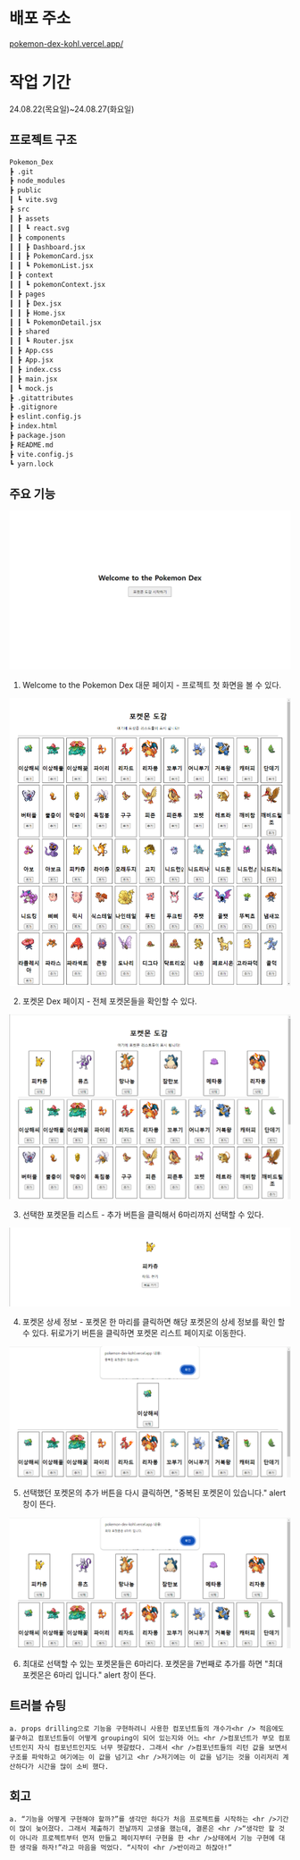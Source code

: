 # 배포 주소

[pokemon-dex-kohl.vercel.app/](https://pokemon-dex-kohl.vercel.app/)

# 작업 기간

24.08.22(목요일)~24.08.27(화요일)

## 프로젝트 구조

```md
Pokemon_Dex
┣ .git
┣ node_modules
┣ public
┃ ┗ vite.svg
┣ src
┃ ┣ assets
┃ ┃ ┗ react.svg
┃ ┣ components
┃ ┃ ┣ Dashboard.jsx
┃ ┃ ┣ PokemonCard.jsx
┃ ┃ ┗ PokemonList.jsx
┃ ┣ context
┃ ┃ ┗ pokemonContext.jsx
┃ ┣ pages
┃ ┃ ┣ Dex.jsx
┃ ┃ ┣ Home.jsx
┃ ┃ ┗ PokemonDetail.jsx
┃ ┣ shared
┃ ┃ ┗ Router.jsx
┃ ┣ App.css
┃ ┣ App.jsx
┃ ┣ index.css
┃ ┣ main.jsx
┃ ┗ mock.js
┣ .gitattributes
┣ .gitignore
┣ eslint.config.js
┣ index.html
┣ package.json
┣ README.md
┣ vite.config.js
┗ yarn.lock
```

## 주요 기능

![alt text](<src/assets/1. Pokemon Dex 대문.png>)

1. Welcome to the Pokemon Dex 대문 페이지 - 프로젝트 첫 화면을 볼 수 있다.

![alt text](<src/assets/2. Pokemon Dex 메인 페이지.png>)

2. 포켓몬 Dex 페이지 - 전체 포켓몬들을 확인할 수 있다.

![alt text](<src/assets/3. 포켓몬 선택 기능.png>)

3. 선택한 포켓몬들 리스트 - 추가 버튼을 클릭해서 6마리까지 선택할 수 있다.

![alt text](<src/assets/4. 포켓몬 상세 정보.png>)

4. 포켓몬 상세 정보 - 포켓몬 한 마리를 클릭하면 해당 포켓몬의 상세 정보를 확인 할 수 있다. 뒤로가기 버튼을 클릭하면 포켓몬 리스트 페이지로 이동한다.

![alt text](<src/assets/5. 포켓몬 중복 선택 금지 기능.png>)

5. 선택했던 포켓몬의 추가 버튼을 다시 클릭하면, "중복된 포켓몬이 있습니다." alert창이 뜬다.

![alt text](<src/assets/6. 포켓몬 최대 선택 마리수 제한 기능.png>)

6. 최대로 선택할 수 있는 포켓몬들은 6마리다. 포켓몬을 7번째로 추가를 하면 "최대 포켓몬은 6마리 입니다." alert 창이 뜬다.

## 트러블 슈팅

    a. props drilling으로 기능을 구현하려니 사용한 컴포넌트들의 개수가<hr /> 적음에도 불구하고 컴포넌트들이 어떻게 grouping이 되어 있는지와 어느 <hr />컴포넌트가 부모 컴포넌트인지 자식 컴포넌트인지도 너무 헷갈렸다. 그래서 <hr />컴포넌트들의 리턴 값을 보면서 구조를 파악하고 여기에는 이 값을 넘기고 <hr />저기에는 이 값을 넘기는 것을 이리저리 계산하다가 시간을 많이 소비 했다.

## 회고

    a. “기능을 어떻게 구현해야 할까?”를 생각만 하다가 처음 프로젝트를 시작하는 <hr />기간이 많이 늦어졌다. 그래서 제출하기 전날까지 고생을 했는데, 결론은 <hr />“생각만 할 것이 아니라 프로젝트부터 먼저 만들고 페이지부터 구현을 한 <hr />상태에서 기능 구현에 대한 생각을 하자!”라고 마음을 먹었다. “시작이 <hr />반이라고 하잖아!”
